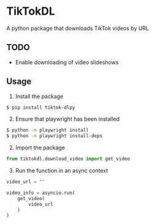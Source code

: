 # TikTokDL

A python package that downloads TikTok videos by URL

## TODO

- Enable downloading of video slideshows

## Usage

1. Install the package

```bash
$ pip install tiktok-dlpy
```

2. Ensure that playwright has been installed

```bash
$ python -m playwright install
$ python -m playwright install-deps
```

2. Import the package

```python
from tiktokdl.download_video import get_video
```

3. Run the function in an async context

```python
video_url = ""

video_info = asyncio.run(
    get_video(
        video_url
    )
)
```
